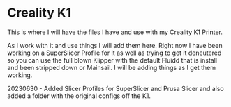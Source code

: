 # Creality K1
 This is where I will have the files I have and use with my Creality K1 Printer.
 
 As I work with it and use things I will add them here.  Right now I have been working on a SuperSlicer Profile for it as well as trying to get it deneutered so you can use the full blown Klipper with the default Fluidd that is install and been stripped down or Mainsail.  I will be adding things as I get them working.

 20230630 - Added Slicer Profiles for SuperSlicer and Prusa Slicer and also added a folder with the original configs off the K1.
